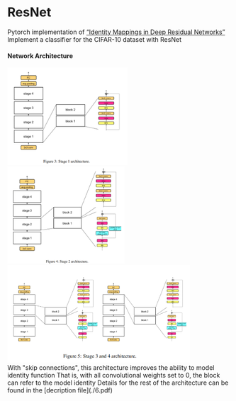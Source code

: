 # ResNet
Pytorch implementation of [“Identity Mappings in Deep Residual Networks”](https://arxiv.org/pdf/1603.05027.pdf)
Implement a classifier for the CIFAR-10 dataset with ResNet

#### Network Architecture
<div>
  <img height="220" src="https://github.com/goodnightng0/ResNet/blob/main/architecture/stage1.PNG">
  <img height="220" src="https://github.com/goodnightng0/ResNet/blob/main/architecture/stage2.PNG">
  <img height="220" src="https://github.com/goodnightng0/ResNet/blob/main/architecture/stage34.PNG">
 </div>
With "skip connections", this architecture improves the ability to model identity function
That is, with all convolutional weights set to 0, the block can refer to the model identity
Details for the rest of the architecture can be found in the [decription file](./6.pdf)
